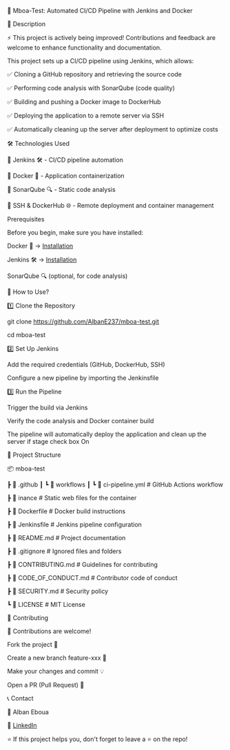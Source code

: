 🚀 Mboa-Test: Automated CI/CD Pipeline with Jenkins and Docker

📌 Description

⚡ This project is actively being improved! Contributions and feedback are welcome to enhance functionality and documentation.

This project sets up a CI/CD pipeline using Jenkins, which allows:

✅ Cloning a GitHub repository and retrieving the source code

✅ Performing code analysis with SonarQube (code quality)

✅ Building and pushing a Docker image to DockerHub

✅ Deploying the application to a remote server via SSH

✅ Automatically cleaning up the server after deployment to optimize costs

🛠️ Technologies Used


🔹 Jenkins 🛠️ - CI/CD pipeline automation

🔹 Docker 🐳 - Application containerization

🔹 SonarQube 🔍 - Static code analysis

🔹 SSH & DockerHub 🌐 - Remote deployment and container management

 Prerequisites

Before you begin, make sure you have installed:

Docker 🐳 → [Installation](https://docs.docker.com/get-docker/)

Jenkins 🛠️ → [Installation](https://www.jenkins.io/doc/book/installing/)

SonarQube 🔍 (optional, for code analysis)  


🚀 How to Use?

1️⃣ Clone the Repository

git clone https://github.com/AlbanE237/mboa-test.git

cd mboa-test

2️⃣ Set Up Jenkins

Add the required credentials (GitHub, DockerHub, SSH)

Configure a new pipeline by importing the Jenkinsfile

3️⃣ Run the Pipeline

Trigger the build via Jenkins

Verify the code analysis and Docker container build

The pipeline will automatically deploy the application and clean up the server if stage check box On

📂 Project Structure

📦 mboa-test

┣ 📂 .github
┃ ┗ 📂 workflows
┃   ┗ 📜 ci-pipeline.yml            # GitHub Actions workflow

┣ 📂 inance                         # Static web files for the container

┣ 📜 Dockerfile                     # Docker build instructions

┣ 📜 Jenkinsfile                    # Jenkins pipeline configuration

┣ 📜 README.md                      # Project documentation

┣ 📜 .gitignore                     # Ignored files and folders

┣ 📜 CONTRIBUTING.md               # Guidelines for contributing

┣ 📜 CODE_OF_CONDUCT.md            # Contributor code of conduct

┣ 📜 SECURITY.md                   # Security policy

┗ 📜 LICENSE                        # MIT License



🤝 Contributing

🚀 Contributions are welcome!

Fork the project 🍴

Create a new branch feature-xxx 🌱

Make your changes and commit 💡

Open a PR (Pull Request) 🚀

📞 Contact

👤 Alban Eboua

📧 [LinkedIn](https://www.linkedin.com/in/albaneboua/)

⭐ If this project helps you, don't forget to leave a ⭐ on the repo!

